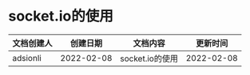 # socket.io的使用

| 文档创建人 | 创建日期   | 文档内容        | 更新时间   |
| ---------- | ---------- | --------------- | ---------- |
| adsionli   | 2022-02-08 | socket.io的使用 | 2022-02-08 |